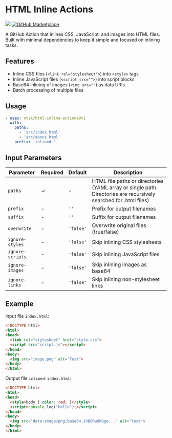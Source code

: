# HTML Inline Actions

![](https://github.com/ntsk/html-inline-actions/actions/workflows/ci.yml/badge.svg)
[![GitHub Marketplace](https://img.shields.io/badge/Marketplace-HTML%20Inline%20Actions-blue.svg?colorA=24292e&colorB=0366d6&style=flat)](https://github.com/marketplace/actions/html-inline-actions)


A GitHub Action that inlines CSS, JavaScript, and images into HTML files. Built with minimal dependencies to keep it simple and focused on inlining tasks.

## Features

- Inline CSS files (`<link rel="stylesheet">`) into `<style>` tags
- Inline JavaScript files (`<script src="">`) into script blocks
- Base64 inlining of images (`<img src=""`) as data URIs
- Batch processing of multiple files

## Usage

```yaml
- uses: ntsk/html-inline-actions@v1
  with:
    paths:
      - 'src/index.html'
      - 'src/about.html'
    prefix: 'inlined-'
```

## Input Parameters

| Parameter | Required | Default | Description |
|-----------|----------|---------|-------------|
| `paths` | ✓ | - | HTML file paths or directories (YAML array or single path. Directories are recursively searched for .html files) |
| `prefix` | - | `''` | Prefix for output filenames |
| `suffix` | - | `''` | Suffix for output filenames |
| `overwrite` | - | `'false'` | Overwrite original files (true/false) |
| `ignore-styles` | - | `'false'` | Skip inlining CSS stylesheets |
| `ignore-scripts` | - | `'false'` | Skip inlining JavaScript files |
| `ignore-images` | - | `'false'` | Skip inlining images as base64 |
| `ignore-links` | - | `'false'` | Skip inlining non-stylesheet links |

## Example

Input file `index.html`:
```html
<!DOCTYPE html>
<html>
<head>
  <link rel="stylesheet" href="style.css">
  <script src="script.js"></script>
</head>
<body>
  <img src="image.png" alt="Test">
</body>
</html>
```

Output file `inlined-index.html`:
```html
<!DOCTYPE html>
<html>
<head>
  <style>body { color: red; }</style>
  <script>console.log("Hello");</script>
</head>
<body>
  <img src="data:image/png;base64,iVBORw0KGgo..." alt="Test">
</body>
</html>
```
